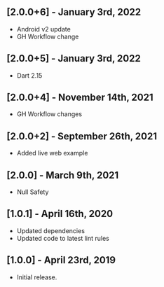 ## [2.0.0+6] - January 3rd, 2022

* Android v2 update
* GH Workflow change


## [2.0.0+5] - January 3rd, 2022

* Dart 2.15


## [2.0.0+4] - November 14th, 2021

* GH Workflow changes


## [2.0.0+2] - September 26th, 2021

* Added live web example


## [2.0.0] - March 9th, 2021

* Null Safety


## [1.0.1] - April 16th, 2020

* Updated dependencies
* Updated code to latest lint rules


## [1.0.0] - April 23rd, 2019

* Initial release.

